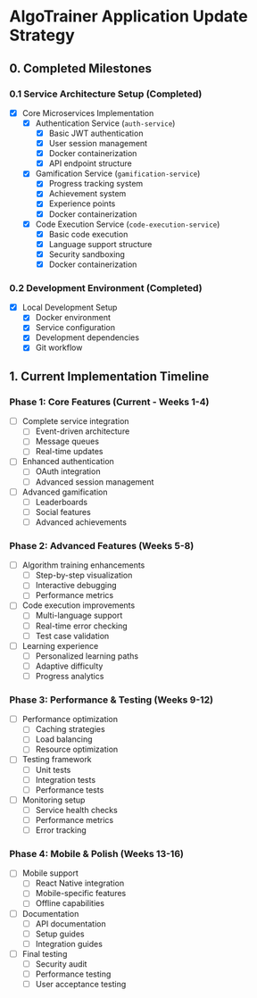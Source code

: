 # AlgoTrainer Application Update Strategy

## 0. Completed Milestones

### 0.1 Service Architecture Setup (Completed)

- [x] Core Microservices Implementation
  - [x] Authentication Service (`auth-service`)
    - [x] Basic JWT authentication
    - [x] User session management
    - [x] Docker containerization
    - [x] API endpoint structure
  - [x] Gamification Service (`gamification-service`)
    - [x] Progress tracking system
    - [x] Achievement system
    - [x] Experience points
    - [x] Docker containerization
  - [x] Code Execution Service (`code-execution-service`)
    - [x] Basic code execution
    - [x] Language support structure
    - [x] Security sandboxing
    - [x] Docker containerization

### 0.2 Development Environment (Completed)

- [x] Local Development Setup
  - [x] Docker environment
  - [x] Service configuration
  - [x] Development dependencies
  - [x] Git workflow

## 1. Current Implementation Timeline

### Phase 1: Core Features (Current - Weeks 1-4)

- [ ] Complete service integration
  - [ ] Event-driven architecture
  - [ ] Message queues
  - [ ] Real-time updates
- [ ] Enhanced authentication
  - [ ] OAuth integration
  - [ ] Advanced session management
- [ ] Advanced gamification
  - [ ] Leaderboards
  - [ ] Social features
  - [ ] Advanced achievements

### Phase 2: Advanced Features (Weeks 5-8)

- [ ] Algorithm training enhancements
  - [ ] Step-by-step visualization
  - [ ] Interactive debugging
  - [ ] Performance metrics
- [ ] Code execution improvements
  - [ ] Multi-language support
  - [ ] Real-time error checking
  - [ ] Test case validation
- [ ] Learning experience
  - [ ] Personalized learning paths
  - [ ] Adaptive difficulty
  - [ ] Progress analytics

### Phase 3: Performance & Testing (Weeks 9-12)

- [ ] Performance optimization
  - [ ] Caching strategies
  - [ ] Load balancing
  - [ ] Resource optimization
- [ ] Testing framework
  - [ ] Unit tests
  - [ ] Integration tests
  - [ ] Performance tests
- [ ] Monitoring setup
  - [ ] Service health checks
  - [ ] Performance metrics
  - [ ] Error tracking

### Phase 4: Mobile & Polish (Weeks 13-16)

- [ ] Mobile support
  - [ ] React Native integration
  - [ ] Mobile-specific features
  - [ ] Offline capabilities
- [ ] Documentation
  - [ ] API documentation
  - [ ] Setup guides
  - [ ] Integration guides
- [ ] Final testing
  - [ ] Security audit
  - [ ] Performance testing
  - [ ] User acceptance testing
